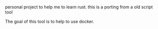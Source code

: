 personal project to help me to learn rust.
this is a porting from a old script tool

The goal of this tool is to help to use docker.

